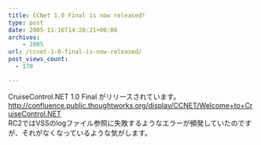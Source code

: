 ```yaml
---
title: CCNet 1.0 Final is now released!
type: post
date: 2005-11-16T14:20:21+00:00
archives:
    - 2005
url: /ccnet-1-0-final-is-now-released/
post_views_count:
  - 170

---
```

CruiseControl.NET 1.0 Final がリリースされています。  
<http://confluence.public.thoughtworks.org/display/CCNET/Welcome+to+CruiseControl.NET>  
RC2ではVSSのlogファイル参照に失敗するようなエラーが頻発していたのですが、それがなくなっているような気がします。